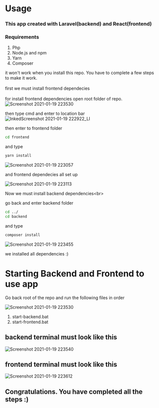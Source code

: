 # Usage
### This app created with Laravel(backend) and React(frontend)

### Requirements
1. Php
2. Node.js and npm
3. Yarn
4. Composer


it won't work when you install this repo. You have to complete a few steps to make it work.
<br/><br/>
first we must install frontend dependecies
<br/><br/>
for install frontend dependencies open root folder of repo.
![Screenshot 2021-01-19 223530](https://user-images.githubusercontent.com/42522330/105080455-47c58800-5aaa-11eb-827a-2353ec5dbade.png)


then type cmd and enter to location bar
![InkedScreenshot 2021-01-19 222922_LI](https://user-images.githubusercontent.com/42522330/105080644-89563300-5aaa-11eb-8044-25d43c5abaff.jpg)

then enter to frontend folder

```bash
cd frontend
```
and type

```bash
yarn install
```

![Screenshot 2021-01-19 223057](https://user-images.githubusercontent.com/42522330/105081077-287b2a80-5aab-11eb-9a1c-df4ca256aad4.png)

and frontend dependecies all set up

![Screenshot 2021-01-19 223113](https://user-images.githubusercontent.com/42522330/105081211-506a8e00-5aab-11eb-8085-8662cfb033fe.png)


Now we must install backend dependencies<br\>

go back and enter backend folder

```bash
cd ../
cd backend
```

and type

```bash
composer install
```

![Screenshot 2021-01-19 223455](https://user-images.githubusercontent.com/42522330/105081693-f0c0b280-5aab-11eb-94a9-8b2526896d89.png)

we installed all dependencies :)

# Starting Backend and Frontend to use app

Go back root of the repo and run the following files in order

![Screenshot 2021-01-19 223530](https://user-images.githubusercontent.com/42522330/105082000-60cf3880-5aac-11eb-94cc-03d0735a81fc.png)

1.  start-backend.bat
2.  start-frontend.bat


## backend terminal must look like this
![Screenshot 2021-01-19 223540](https://user-images.githubusercontent.com/42522330/105082412-f66ac800-5aac-11eb-9f43-4b192064d23e.png)


## frontend terminal must look like this
![Screenshot 2021-01-19 223612](https://user-images.githubusercontent.com/42522330/105082469-10a4a600-5aad-11eb-9899-4aa70aad2889.png)

## Congratulations. You have completed all the steps :)
